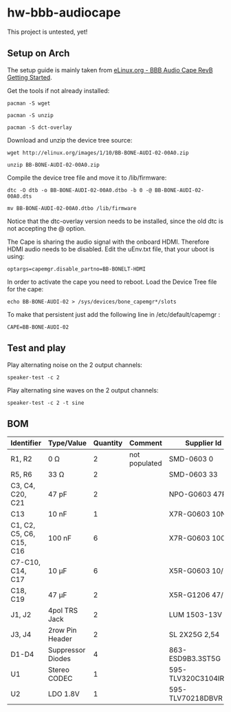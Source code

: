 hw-bbb-audiocape
================

This project is untested, yet!

## Setup on Arch

The setup guide is mainly taken from [eLinux.org - BBB Audio Cape RevB Getting Started][gettingstarted].

Get the tools if not already installed:

`pacman -S wget`

`pacman -S unzip`

`pacman -S dct-overlay`

Download and unzip the device tree source:

`wget http://elinux.org/images/1/10/BB-BONE-AUDI-02-00A0.zip`

`unzip BB-BONE-AUDI-02-00A0.zip`

Compile the device tree file and move it to /lib/firmware:

`dtc -O dtb -o BB-BONE-AUDI-02-00A0.dtbo -b 0 -@ BB-BONE-AUDI-02-00A0.dts`

`mv BB-BONE-AUDI-02-00A0.dtbo /lib/firmware`

Notice that the dtc-overlay version needs to be installed, since the old dtc is not accepting the @ option.

The Cape is sharing the audio signal with the onboard HDMI. Therefore HDMI audio needs to be disabled.
Edit the uEnv.txt file, that your uboot is using:

`optargs=capemgr.disable_partno=BB-BONELT-HDMI`

In order to activate the cape you need to reboot.
Load the Device Tree file for the cape:

`echo BB-BONE-AUDI-02 > /sys/devices/bone_capemgr*/slots`

To make that persistent just add the following line in /etc/default/capemgr :

`CAPE=BB-BONE-AUDI-02`

## Test and play

Play alternating noise on the 2 output channels:

`speaker-test -c 2`

Play alternating sine waves on the 2 output channels:

`speaker-test -c 2 -t sine`


## BOM
| Identifier | Type/Value | Quantity | Comment | Supplier Id | Supplier |
| ---        | ---        | ---      | ---     | ---         | ---      |
| R1, R2 | 0 Ω | 2 | not populated | SMD-0603 0  | [Reichelt][reichelt] |
| R5, R6 | 33 Ω | 2 |  | SMD-0603 33 | [Reichelt][reichelt] |
| C3, C4, C20, C21 | 47 pF | 2 |  | NPO-G0603 47P | [Reichelt][reichelt] |
| C13 | 10 nF | 1 |  | X7R-G0603 10N | [Reichelt][reichelt] |
| C1, C2, C5, C6, C15, C16 | 100 nF | 6 |  | X7R-G0603 100N | [Reichelt][reichelt] |
| C7-C10, C14, C17 | 10 µF | 6 |  | X5R-G0603 10/6 | [Reichelt][reichelt] |
| C18, C19 | 47 µF | 2 |  | X5R-G1206 47/6 | [Reichelt][reichelt] |
| J1, J2 | 4pol TRS Jack | 2 |  | LUM 1503-13V | [Reichelt][reichelt] |
| J3, J4 | 2row Pin Header | 2 |  | SL 2X25G 2,54 | [Reichelt][reichelt] |
| D1-D4 | Suppressor Diodes | 4 |  | 863-ESD9B3.3ST5G | [Mouser][mouser] |
| U1 | Stereo CODEC | 1 |  | 595-TLV320C3104IRHBT | [Mouser][mouser] |
| U2 | LDO 1.8V | 1 |  | 595-TLV70218DBVR | [Mouser][mouser] |

[reichelt]: http://www.reichelt.de
[mouser]: http://mouser.com

[itead-pcb]: http://imall.iteadstudio.com/open-pcb/pcb-prototyping.html

[gettingstarted]: http://elinux.org/BBB_Audio_Cape_RevB_Getting_Started

